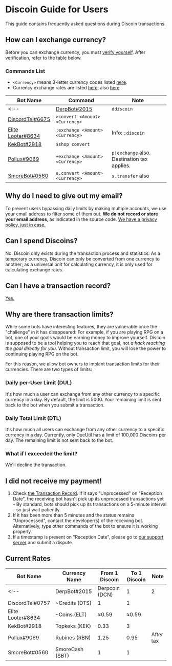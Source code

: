 # Discoin Guide for Users

This guide contains frequently asked questions during Discoin transactions.

## How can I exchange currency?
Before you can exchange currency, you must [verify yourself](http://discoin.sidetrip.xyz/verify). After verification, refer to the table below.

### Commands List
* `<Currency>` means 3-letter currency codes listed [here](http://discoin.sidetrip.xyz/rates).
* Currency exchange rates are listed [here](http://discoin.sidetrip.xyz/rates), also [here](#current-rates)

|Bot Name|Command|Note|
|-|-|-|
<!--|[DerpBot#2015](https://discordbots.org/bot/339817292659425281)|`ddiscoin`||-->
|[DiscordTel#6675](http://discordtel.rtfd.io)|`>convert <Amount> <Currency>`||
|[Elite Looter#8634](https://bots.discord.pw/bots/303799630532050946)|`;exchange <Amount> <Currency>`|Info: `;discoin`|
|[KekBot#2918](https://discordbots.org/bot/213151748855037953)|`$shop convert`||
|[Pollux#9069](http://pollux.fun)|`+exchange <Amount> <Currency>`|`p!exchange` also. Destination tax applies.|
|[SmoreBot#0560](https://bots.discord.pw/bots/290228059599142913)|`s.convert <Amount> <Currency>`|`s.transfer` also|

## Why do I need to give out my email?
To prevent users bypassing daily limits by making multiple accounts, we use your email address to filter some of them out. **We do not record or store your email address**, as indicated in the source code. [We have a privacy policy, just in case.](https://github.com/austinhuang0131/Discoin/wiki/ToS-&-Privacy#privacy-policy)

## Can I spend Discoins?
No. Discoin only exists during the transaction process and statistics: As a temporary currency, Discoin can only be converted from one currency to another; as a universal *unit* for calculating currency, it is only used for calculating exchange rates.

## Can I have a transaction record?
[Yes.](http://discoin.sidetrip.xyz/record)

## Why are there transaction limits?
While some bots have interesting features, they are vulnerable once the "challenge" in it has disappeared: For example, if you are playing RPG on a bot, one of your goals would be earning money to improve yourself. Discoin is supposed to be a tool helping you to reach that goal, not *a hack reaching the goal directly for you*. Without transaction limit, you will lose the power to continuing playing RPG on the bot.

For this reason, we allow bot owners to implant transaction limits for their currencies. There are two types of limits:

### Daily per-User Limit (DUL)
It's how much a user can exchange from any other currency to a specific currency in a day. By default, the limit is 5000. Your remaining limit is sent back to the bot when you submit a transaction.

### Daily Total Limit (DTL)
It's how much all users can exchange from any other currency to a specific currency in a day. Currently, only DueUtil has a limit of 100,000 Discoins per day. The remaining limit is not sent back to the bot.

### What if I exceeded the limit?
We'll decline the transaction.

## I did not receive my payment!
1. Check [the Transaction Record](http://discoin.sidetrip.xyz/record). If it says "Unprocessed" on "Reception Date", the receiving bot hasn't pick up its unprocessed transactions yet - By standard, bots should pick up its transactions on a 5-minute interval - so just wait patiently.
2. If it has been more than 5 minutes and the status remains "Unprocessed", contact the developer(s) of the receiving bot. Alternatively, type other commands of the bot to ensure it is working properly.
3. If a timestamp is present on "Reception Date", please go to [our support server](https://discord.gg/NExXSDH) and submit a dispute.

## Current Rates
|Bot Name|Currency Name|From 1 Discoin|To 1 Discoin|Note|
|-|-|-|-|-|
<!--|DerpBot#2015|Derpcoin (DCN)|1|2||-->
|DiscordTel#0757|~Credits (DTS)|1|1||
|Elite Looter#8634|~Coins (ELT)|≈0.59|≈0.59||
|KekBot#2918|Topkeks (KEK)|0.33|3||
|Pollux#9069|Rubines (RBN)|1.25|0.95|After tax|
|SmoreBot#0560|SmoreCash (SBT)|1|1||
